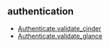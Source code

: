 ## authentication
- [Authenticate.validate_cinder](http://tw.yahoo.com)
- [Authenticate.validate_glance](http://www.google.com)
